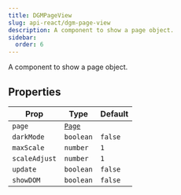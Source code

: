 ```yaml
---
title: DGMPageView
slug: api-react/dgm-page-view
description: A component to show a page object.
sidebar:
  order: 6
---
```


A component to show a page object.

## Properties

| Prop | Type | Default |
| ---- | ---- | ------- |
| `page` | [`Page`](/api-core/classes/page/) | |
| `darkMode` | `boolean` | `false` |
| `maxScale` | `number` | `1` |
| `scaleAdjust` | `number` | `1` |
| `update` | `boolean` | `false` |
| `showDOM` | `boolean` | `false` |
